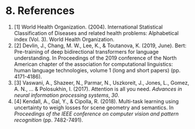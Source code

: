 # 8. References

1. [1] World Health Organization. (2004). International Statistical Classification of Diseases and related health problems: Alphabetical index (Vol. 3). World Health Organization.  
2. [2] Devlin, J., Chang, M. W., Lee, K., & Toutanova, K. (2019, June). Bert: Pre-training of deep bidirectional transformers for language understanding. In Proceedings of the 2019 conference of the North American chapter of the association for computational linguistics: human language technologies, volume 1 (long and short papers) (pp. 4171-4186).
3. [3] Vaswani, A., Shazeer, N., Parmar, N., Uszkoreit, J., Jones, L., Gomez, A. N., ... & Polosukhin, I. (2017). Attention is all you need. *Advances in neural information processing systems*, *30*.
4. [4] Kendall, A., Gal, Y., & Cipolla, R. (2018). Multi-task learning using uncertainty to weigh losses for scene geometry and semantics. In *Proceedings of the IEEE conference on computer vision and pattern recognition* (pp. 7482-7491).